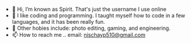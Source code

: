 - 👋 Hi, I’m known as Spirit. That's just the username I use online
- 👀 I like coding and programming. I taught myself how to code in a few languages, and it has been really fun.
- 🏓 Other hobies include: photo editing, gaming, and engineering. 
- 📫 How to reach me .. email: nischayp510@gmail.com

<!---
Spirit4449/Spirit4449 is a ✨ special ✨ repository because its `README.md` (this file) appears on your GitHub profile.
You can click the Preview link to take a look at your changes.
--->
